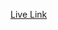 [Live Link](https://www.hackerrank.com/contests/final-exam-a-basic-data-structure-a-batch-06/challenges)
